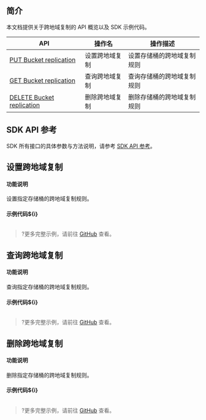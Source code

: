 ## 简介

本文档提供关于跨地域复制的 API 概览以及 SDK 示例代码。

| API                                                          | 操作名         | 操作描述                   |
| ------------------------------------------------------------ | -------------- | -------------------------- |
| [PUT Bucket replication](https://cloud.tencent.com/document/product/436/19223) | 设置跨地域复制 | 设置存储桶的跨地域复制规则 |
| [GET Bucket replication](https://cloud.tencent.com/document/product/436/19222) | 查询跨地域复制 | 查询存储桶的跨地域复制规则 |
| [DELETE Bucket replication](https://cloud.tencent.com/document/product/436/19221) | 删除跨地域复制 | 删除存储桶的跨地域复制规则 |

## SDK API 参考

SDK 所有接口的具体参数与方法说明，请参考 [SDK API 参考](cssg://api-doc)。

## 设置跨地域复制

#### 功能说明

设置指定存储桶的跨地域复制规则。

#### 示例代码${i}

[//]: # (.cssg-snippet-put-bucket-replication)
```
```

>?更多完整示例，请前往 [GitHub](cssg://code-example/put-bucket-replication) 查看。

## 查询跨地域复制

#### 功能说明

查询指定存储桶的跨地域复制规则。

#### 示例代码${i}

[//]: # (.cssg-snippet-get-bucket-replication)
```
```

>?更多完整示例，请前往 [GitHub](cssg://code-example/get-bucket-replication) 查看。

## 删除跨地域复制

#### 功能说明

删除指定存储桶的跨地域复制规则。

#### 示例代码${i}

[//]: # (.cssg-snippet-delete-bucket-replication)
```
```

>?更多完整示例，请前往 [GitHub](cssg://code-example/delete-bucket-replication) 查看。

